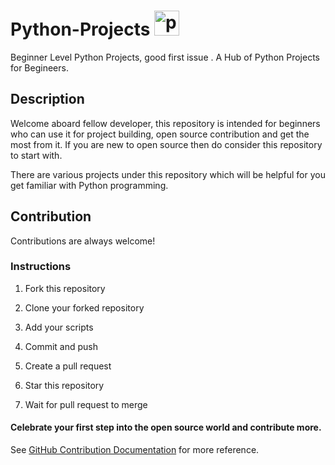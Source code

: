 # Python-Projects <a href="https://emoji.gg/emoji/1887_python"><img src="https://cdn3.emoji.gg/emojis/1887_python.png" width="40px" height="40px" alt="python"></a>
Beginner Level Python Projects, good first issue . 
A Hub of Python Projects for Begineers.

## Description

Welcome aboard fellow developer, this repository is intended for beginners who can use it for project building, open source contribution and get the most from it.
If you are new to open source then do consider this repository to start with.

There are various projects under this repository which will be helpful for you get familiar with Python programming.

## Contribution

Contributions are always welcome!

### Instructions
1. Fork this repository

2. Clone your forked repository

3. Add your scripts

4. Commit and push

5. Create a pull request

6. Star this repository

7. Wait for pull request to merge


#### Celebrate your first step into the open source world and contribute more.

See [GitHub Contribution Documentation](https://docs.github.com/en/get-started/quickstart/contributing-to-projects) for more reference.

